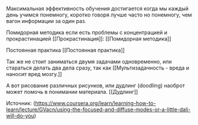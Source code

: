 Максимальная эффективность обучения достигается когда мы каждый день учимся понемногу, коротко говоря лучше часто но понемногу, чем вагон информации за один раз.

Помидорная методика если есть проблемы с концентрацией и прокрастинацией [[Прокрастинация]]: [[Помидорная методика]]

Постоянная практика [[Постоянная практика]]

Так же не стоит заниматься двумя задачами одновременно, или стараться делать два дела сразу, так как [[Мультизадачность - вреда и наносит вред мозгу.]]

А вот рисование различных рисунков, или дудлинг (doodling) наоброт может помочь в понимании материала. [[Дудлинг]]

Источник: (https://www.coursera.org/learn/learning-how-to-learn/lecture/GVacn/using-the-focused-and-diffuse-modes-or-a-little-dali-will-do-you)